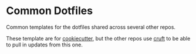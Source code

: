 # Common Dotfiles
Common templates for the dotfiles shared across several other repos.

These template are for [cookiecutter](https://cookiecutter.readthedocs.io/), but the other repos use
[cruft](https://cruft.github.io/cruft/) to be able to pull in updates from this one.
